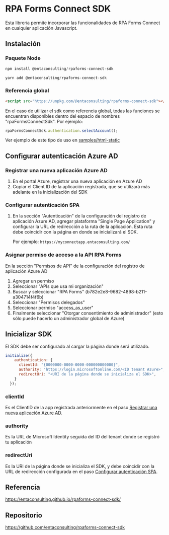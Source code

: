 # RPA Forms Connect SDK

Esta librería permite incorporar las funcionalidades de RPA Forms Connect en cualquier aplicación Javascript.

## Instalación

### Paquete Node

```javascript
npm install @entaconsulting/rpaforms-connect-sdk

yarn add @entaconsulting/rpaforms-connect-sdk
```

### Referencia global

```html
<script src="https://unpkg.com/@entaconsulting/rpaforms-connect-sdk"></script>
```

En el caso de utilizar el sdk como referencia global, todas las funciones se encuentran disponibles dentro del espacio de nombres "rpaFormsConnectSdk". Por ejemplo:

```javascript
rpaFormsConnectSdk.authentication.selectAccount();
```

Ver ejemplo de este tipo de uso en [samples/html-static](./samples/html-static)

## Configurar autenticación Azure AD

### Registrar una nueva aplicación Azure AD

1. En el portal Azure, registrar una nueva aplicación en Azure AD
2. Copiar el Client ID de la aplicación registrada, que se utilizará más adelante en la inicialización del SDK

### Configurar autenticación SPA

1. En la sección "Autenticación" de la configuración del registro de aplicación Azure AD, agregar plataforma "Single Page Application" y configurar la URL de redirección a la ruta de la aplicación. Esta ruta debe coincidir con la página en donde se inicializará el SDK.

    Por ejemplo: `https://myconnectapp.entaconsulting.com/`

### Asignar permiso de acceso a la API RPA Forms

En la sección "Permisos de API" de la configuración del registro de aplicación Azure AD

1. Agregar un permiso
2. Seleccionar "APIs que usa mi organización"
3. Buscar y seleccionar "RPA Forms" (b782e2e8-9682-4898-b211-a304714f4f6b)
4. Seleccionar "Permisos delegados"
5. Seleccionar permiso "access_as_user"
6. Finalmente seleccionar "Otorgar consentimiento de administrador" (esto sólo puede hacerlo un administrador global de Azure)

## Inicializar SDK

El SDK debe ser configurado al cargar la página donde será utilizado.

```javascript
initialize({
    authentication: {
      clientId: "{0000000-0000-0000-000000000000}",
      authority: "https://login.microsoftonline.com/<ID tenant Azure>",
      redirectUri: "<URI de la página donde se inicializa el SDK>",
    }
  });
```

### clientId

Es el ClientID de la app registrada anteriormente en el paso [Registrar una nueva aplicación Azure AD](#Registrar-una-nueva-aplicación-Azure-AD).

### authority

Es la URL de Microsoft Identity seguida del ID del tenant donde se registró tu aplicación

### redirectUri

Es la URI de la página donde se inicializa el SDK, y debe coincidir con la URL de redirección configurada en el paso [Configurar autenticación SPA](#Configurar-autenticación-SPA).

## Referencia

<https://entaconsulting.github.io/rpaforms-connect-sdk/>

## Repositorio

<https://github.com/entaconsulting/rpaforms-connect-sdk>
